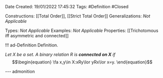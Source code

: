 <br />
<br />

Date Created: 19/01/2022 17:45:32
Tags: #Definition #Closed 

Constructions: [[Total Order]], [[Strict Total Order]]
Generalizations: _Not Applicable_

Types: _Not Applicable_
Examples: _Not Applicable_ 
Properties: [[Trichotomous iff asymmetric and connected]]

!!! ad-Definition Definition.

_Let $X$ be a set. A binary relation $R$ is **connected on $X$** if_
$$\begin{equation}
    \fa x,y\in X:xRy\lor yRx\lor x=y.
\end{equation}$$

--- admonition
